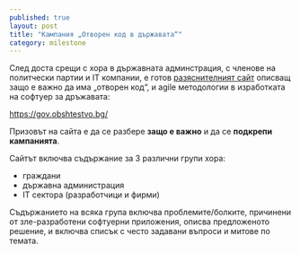 ```yaml
---
published: true
layout: post
title: "Кампания „Отворен код в държавата“"
category: milestone
---
```


След доста срещи с хора в държавната админстрация, с членове на политчески партии и IT компании, е готов [разяснителният сайт](https://gov.obshtestvo.bg/) описващ защо е важно да има „отворен код“, и agile методологии в изработката на софтуер за дръжавата:

https://gov.obshtestvo.bg/

Призовът на сайта е да се разбере **защо е важно** и да се **подкрепи кампанията**.

Сайтът включва съдържание за 3 различни групи хора:

 - граждани
 - държавна администрация
 - IT сектора (разработчици и фирми)

Съдържанието на всяка група включва проблемите/болките, причинени от зле-разработени софтуерни приложения, описва предложеното решение, и включва списък с често задавани въпроси и митове по темата.